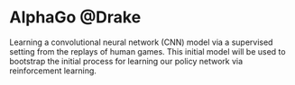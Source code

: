 # AlphaGo @Drake
Learning a convolutional neural network (CNN) model via a supervised setting from the replays of human games.
This initial model will be used to bootstrap the initial process for learning our policy network via reinforcement learning.


